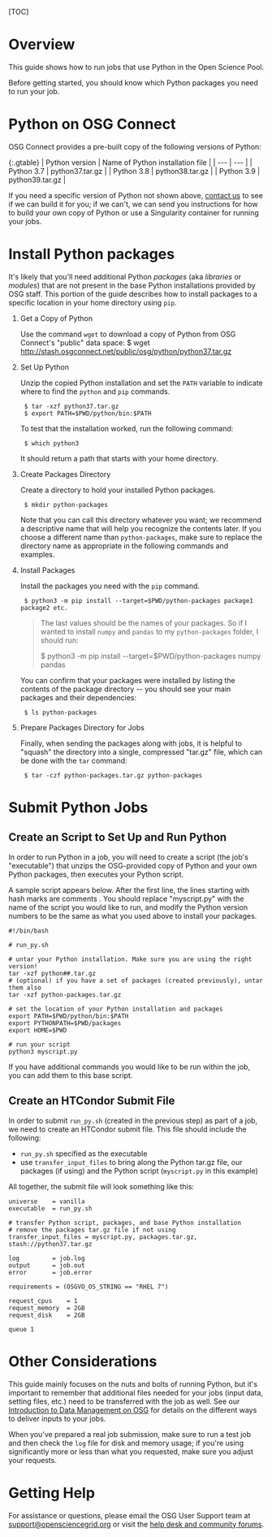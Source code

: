 [title]: - "Run Python Scripts on the OS Pool"

[TOC]

# Overview

This guide shows how to run jobs that use Python in the Open Science Pool.

Before getting started, you should know which Python packages you need to run your job.  

# Python on OSG Connect

OSG Connect provides a pre-built copy of the following versions of Python: 

{:.gtable}
  | Python version  | Name of Python installation file |
  | --- | --- |
  | Python 3.7 | python37.tar.gz |
  | Python 3.8 | python38.tar.gz |
  | Python 3.9 | python39.tar.gz |

If you need a specific version of Python not shown 
above, [contact us][get-help] to 
see if we can build it for you; if 
we can't, we can send you instructions for how to build your own copy of Python 
or use a Singularity container for running your jobs. 

# Install Python packages

It's likely that you'll need additional Python *packages* (aka *libraries* or *modules*) 
that are not
present in the base Python installations provided by OSG staff. This portion of the
guide describes how to install packages to a specific location in your home directory
using `pip`. 

1. Get a Copy of Python

	Use the command `wget` to download a copy of Python from OSG Connect's "public" data space: 
		$ wget http://stash.osgconnect.net/public/osg/python/python37.tar.gz

1. Set Up Python

	Unzip the copied Python installation and set the `PATH` variable to indicate 
	where to find the `python` and `pip` commands. 
	
		$ tar -xzf python37.tar.gz
		$ export PATH=$PWD/python/bin:$PATH

	To test that the installation worked, run the following command: 
	
		$ which python3
	
	It should return a path that starts with your home directory. 

1. Create Packages Directory
	
	Create a directory to hold your installed Python packages. 
	
		$ mkdir python-packages
		
	Note that you can call this directory whatever you want; we recommend a 
	descriptive name that will help you recognize the contents later. If you 
	choose a different name than `python-packages`, make sure to replace the 
	directory name as appropriate in the following commands and examples. 

1. Install Packages

	Install the packages you need with the `pip` command. 
	
		$ python3 -m pip install --target=$PWD/python-packages package1 package2 etc.

	> The last values should be the names of your packages. So if I wanted to install 
	> `numpy` and `pandas` to my `python-packages` folder, I should run:  
	> 
	> 	$ python3 -m pip install --target=$PWD/python-packages numpy pandas
	
	You can confirm that your packages were installed by listing the contents of 
	the package directory -- you should see your main packages and their dependencies: 
	
		$ ls python-packages

1. Prepare Packages Directory for Jobs

	Finally, when sending the packages along with jobs, it is helpful to "squash" 
	the directory into a single, compressed "tar.gz" file, which can be done with 
	the `tar` command: 
	
		$ tar -czf python-packages.tar.gz python-packages

# Submit Python Jobs

## Create an Script to Set Up and Run Python

In order to run Python in a job, you will need to create a script (the job's "executable") 
that unzips the OSG-provided copy of Python and your own Python packages, then 
executes your Python script. 

A sample script appears below. After the first line, the lines starting
with hash marks are comments . You should replace \"myscript.py\" with
the name of the script you would like to run, and modify the Python
version numbers to be the same as what you used above to install your
packages.

	#!/bin/bash

	# run_py.sh

	# untar your Python installation. Make sure you are using the right version!
	tar -xzf python##.tar.gz
	# (optional) if you have a set of packages (created previously), untar them also
	tar -xzf python-packages.tar.gz

	# set the location of your Python installation and packages
	export PATH=$PWD/python/bin:$PATH
	export PYTHONPATH=$PWD/packages
	export HOME=$PWD

	# run your script
	python3 myscript.py

If you have additional commands you would like to be run within the job,
you can add them to this base script. 

## Create an HTCondor Submit File

In order to submit `run_py.sh` (created in the previous step) as part of a job, we 
need to create an HTCondor submit file. This file should include the following:

* `run_py.sh` specified as the executable
* use `transfer_input_files` to bring along the Python tar.gz file, our packages (if 
using) and the Python script (`myscript.py` in this example)

All together, the submit file will look something like this: 

	universe 	= vanilla     
	executable 	= run_py.sh

	# transfer Python script, packages, and base Python installation
	# remove the packages tar.gz file if not using
	transfer_input_files = myscript.py, packages.tar.gz, stash://python37.tar.gz

	log         = job.log
	output      = job.out
	error       = job.error

	requirements = (OSGVO_OS_STRING == "RHEL 7")

	request_cpus 	= 1 
	request_memory 	= 2GB
	request_disk 	= 2GB

	queue 1

# Other Considerations

This guide mainly focuses on the nuts and bolts of running Python, but it's important 
to remember that additional files needed for your jobs (input data, setting files, etc.) 
need to be transferred with the job as well. See our [Introduction to Data Management 
on OSG][data-intro] for details on the different ways to deliver inputs to your jobs. 

When you've prepared a real job submission, make sure to run a test job and then check 
the `log` file for disk and memory usage; if you're using significantly more or less 
than what you requested, make sure you adjust your requests. 

# Getting Help

For assistance or questions, please email the OSG User Support
team  at [support@opensciencegrid.org](mailto:support@opensciencegrid.org) or visit the [help desk and community forums](http://support.opensciencegrid.org).

[module-guide]: 12000048518
[data-intro]: 12000002985
[get-help]: 12000084585
